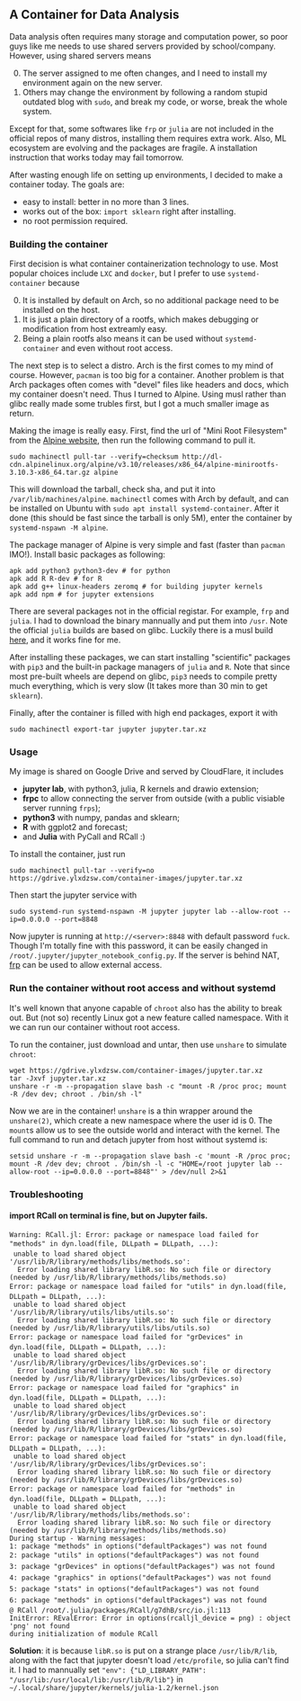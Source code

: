 ## A Container for Data Analysis

Data analysis often requires many storage and computation power, so poor guys like me needs to use shared servers
provided by school/company. However, using shared servers means

0. The server assigned to me often changes, and I need to install my environment again on the new server.
0. Others may change the environment by following a random stupid outdated blog with `sudo`, and break my code, or
   worse, break the whole system.

Except for that, some softwares like `frp` or `julia` are not included in the official repos of many distros, installing
them requires extra work. Also, ML ecosystem are evolving and the packages are fragile. A installation instruction that
works today may fail tomorrow.

After wasting enough life on setting up environments, I decided to make a container today. The goals are:

- easy to install: better in no more than 3 lines.
- works out of the box: `import sklearn` right after installing.
- no root permission required.

### Building the container

First decision is what container containerization technology to use. Most popular choices include `LXC` and `docker`,
but I prefer to use `systemd-container` because

0. It is installed by default on Arch, so no additional package need to be installed on the host.
0. It is just a plain directory of a rootfs, which makes debugging or modification from host extreamly easy.
0. Being a plain rootfs also means it can be used without `systemd-container` and even without root access.

The next step is to select a distro. Arch is the first comes to my mind of course. However, `pacman` is too big for a
container. Another problem is that Arch packages often comes with "devel" files like headers and docs, which my
container doesn't need. Thus I turned to Alpine. Using musl rather than glibc really made some trubles first, but I got
a much smaller image as return.

Making the image is really easy. First, find the url of "Mini Root Filesystem" from the
[Alpine website](https://alpinelinux.org/downloads/), then run the following command to pull it.

```
sudo machinectl pull-tar --verify=checksum http://dl-cdn.alpinelinux.org/alpine/v3.10/releases/x86_64/alpine-minirootfs-3.10.3-x86_64.tar.gz alpine
```

This will download the tarball, check sha, and put it into `/var/lib/machines/alpine`. `machinectl` comes with Arch by
default, and can be installed on Ubuntu with `sudo apt install systemd-container`. After it done (this should be fast
since the tarball is only 5M), enter the container by `systemd-nspawn -M alpine`.

The package manager of Alpine is very simple and fast (faster than `pacman` IMO!). Install basic packages as following:

```
apk add python3 python3-dev # for python
apk add R R-dev # for R
apk add g++ linux-headers zeromq # for building jupyter kernels
apk add npm # for jupyter extensions
```

There are several packages not in the official registar. For example, `frp` and `julia`. I had to download the binary
mannually and put them into `/usr`. Note the official `julia` builds are based on glibc. Luckily there is a musl
build [here](github.com/fredrikekre/julia-alpine), and it works fine for me.

After installing these packages, we can start installing "scientific" packages with `pip3` and the built-in package
managers of `julia` and `R`. Note that since most pre-built wheels are depend on glibc, `pip3` needs to compile pretty
much everything, which is very slow (It takes more than 30 min to get `sklearn`).

Finally, after the container is filled with high end packages, export it with

```
sudo machinectl export-tar jupyter jupyter.tar.xz
```

### Usage

My image is shared on Google Drive and served by CloudFlare, it includes

- **jupyter lab**, with python3, julia, R kernels and drawio extension;
- **frpc** to allow connecting the server from outside (with a public visiable server running `frps`);
- **python3** with numpy, pandas and sklearn;
- **R** with ggplot2 and forecast;
- and **Julia** with PyCall and RCall :)

To install the container, just run

```
sudo machinectl pull-tar --verify=no https://gdrive.ylxdzsw.com/container-images/jupyter.tar.xz
```

Then start the jupyter service with

```
sudo systemd-run systemd-nspawn -M jupyter jupyter lab --allow-root --ip=0.0.0.0 --port=8848
```

Now jupyter is running at `http://<server>:8848` with default password `fuck`. Though I'm totally fine with this
password, it can be easily changed in `/root/.jupyter/jupyter_notebook_config.py`. If the server is behind NAT,
[frp](https://github.com/fatedier/frp) can be used to allow external access.

### Run the container without root access and without systemd

It's well known that anyone capable of `chroot` also has the ability to break out. But (not so) recently Linux got a new
feature called namespace. With it we can run our container without root access.

To run the container, just download and untar, then use `unshare` to simulate `chroot`:

```
wget https://gdrive.ylxdzsw.com/container-images/jupyter.tar.xz
tar -Jxvf jupyter.tar.xz
unshare -r -m --propagation slave bash -c "mount -R /proc proc; mount -R /dev dev; chroot . /bin/sh -l"
```

Now we are in the container! `unshare` is a thin wrapper around the `unshare(2)`, which create a new namespace where the
user id is 0. The `mount`s allow us to see the outside world and interact with the kernel. The full command to run and
detach jupyter from host without systemd is:

```
setsid unshare -r -m --propagation slave bash -c 'mount -R /proc proc; mount -R /dev dev; chroot . /bin/sh -l -c "HOME=/root jupyter lab --allow-root --ip=0.0.0.0 --port=8848"' > /dev/null 2>&1
```

<!--https://wiki.archlinux.org/index.php/Chroot#Using_chroot-->

### Troubleshooting

#### import RCall on terminal is fine, but on Jupyter fails. 

```
Warning: RCall.jl: Error: package or namespace load failed for "methods" in dyn.load(file, DLLpath = DLLpath, ...):
 unable to load shared object '/usr/lib/R/library/methods/libs/methods.so':
  Error loading shared library libR.so: No such file or directory (needed by /usr/lib/R/library/methods/libs/methods.so)
Error: package or namespace load failed for "utils" in dyn.load(file, DLLpath = DLLpath, ...):
 unable to load shared object '/usr/lib/R/library/utils/libs/utils.so':
  Error loading shared library libR.so: No such file or directory (needed by /usr/lib/R/library/utils/libs/utils.so)
Error: package or namespace load failed for "grDevices" in dyn.load(file, DLLpath = DLLpath, ...):
 unable to load shared object '/usr/lib/R/library/grDevices/libs/grDevices.so':
  Error loading shared library libR.so: No such file or directory (needed by /usr/lib/R/library/grDevices/libs/grDevices.so)
Error: package or namespace load failed for "graphics" in dyn.load(file, DLLpath = DLLpath, ...):
 unable to load shared object '/usr/lib/R/library/grDevices/libs/grDevices.so':
  Error loading shared library libR.so: No such file or directory (needed by /usr/lib/R/library/grDevices/libs/grDevices.so)
Error: package or namespace load failed for "stats" in dyn.load(file, DLLpath = DLLpath, ...):
 unable to load shared object '/usr/lib/R/library/grDevices/libs/grDevices.so':
  Error loading shared library libR.so: No such file or directory (needed by /usr/lib/R/library/grDevices/libs/grDevices.so)
Error: package or namespace load failed for "methods" in dyn.load(file, DLLpath = DLLpath, ...):
 unable to load shared object '/usr/lib/R/library/methods/libs/methods.so':
  Error loading shared library libR.so: No such file or directory (needed by /usr/lib/R/library/methods/libs/methods.so)
During startup - Warning messages:
1: package "methods" in options("defaultPackages") was not found 
2: package "utils" in options("defaultPackages") was not found 
3: package "grDevices" in options("defaultPackages") was not found 
4: package "graphics" in options("defaultPackages") was not found 
5: package "stats" in options("defaultPackages") was not found 
6: package "methods" in options("defaultPackages") was not found 
@ RCall /root/.julia/packages/RCall/g7dhB/src/io.jl:113
InitError: REvalError: Error in options(rcalljl_device = png) : object 'png' not found
during initialization of module RCall
```

**Solution**: it is because `libR.so` is put on a strange place `/usr/lib/R/lib`, along with the fact that jupyter doesn't
load `/etc/profile`, so julia can't find it. I had to mannually set `"env": {"LD_LIBRARY_PATH": "/usr/lib:/usr/local/lib:/usr/lib/R/lib"}`
in `~/.local/share/jupyter/kernels/julia-1.2/kernel.json`
